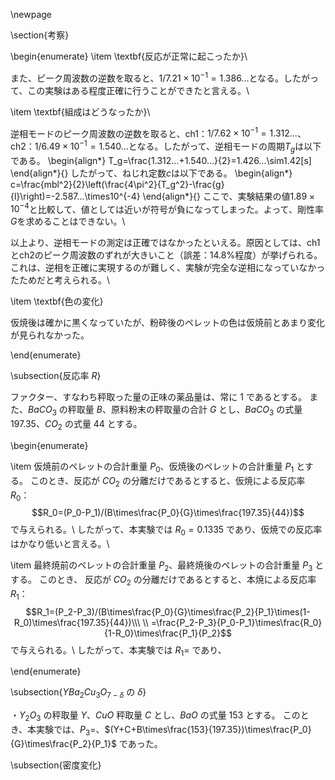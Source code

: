 \newpage

\section{考察}

\begin{enumerate}
  \item \textbf{反応が正常に起こったか}\\
  

  
  また、ピーク周波数の逆数を取ると、$1/7.21\times10^{-1}=1.386...$となる。したがって、この実験はある程度正確に行うことができたと言える。\\
  
  \item \textbf{組成はどうなったか}\\
  
  逆相モードのピーク周波数の逆数を取ると、ch$1$：$1/7.62\times10^{-1}=1.312...$、ch$2$：$1/6.49\times10^{-1}=1.540...$となる。したがって、逆相モードの周期$T_g$は以下である。
  \begin{align*}
  T_g=\frac{1.312...+1.540...}{2}=1.426...\sim1.42[s]
  \end{align*}{}
  したがって、ねじれ定数$c$は以下である。
  \begin{align*}
  c=\frac{mbl^2}{2}\left(\frac{4\pi^2}{T_g^2}-\frac{g}{l}\right)=-2.587...\times10^{-4}
  \end{align*}{}
  ここで、実験結果の値$1.89\times10^{-4}$と比較して、値としては近いが符号が負になってしまった。よって、剛性率$G$を求めることはできない。\\
  
  以上より、逆相モードの測定は正確ではなかったといえる。原因としては、ch$1$とch$2$のピーク周波数のずれが大きいこと（誤差：$14.8\%$程度）が挙げられる。これは、逆相を正確に実現するのが難しく、実験が完全な逆相になっていなかったためだと考えられる。\\
  
  \item \textbf{色の変化}
  
  仮焼後は確かに黒くなっていたが、粉砕後のペレットの色は仮焼前とあまり変化が見られなかった。


\end{enumerate}



\subsection{反応率 $R$}

ファクター、すなわち秤取った量の正味の薬品量は、常に $1$ であるとする。
また、$BaCO_3$ の秤取量 $B$、原料粉末の秤取量の合計 $G$ とし、$BaCO_3$ の式量 $197.35$、$CO_2$ の式量 $44$ とする。

\begin{enumerate}

\item 仮焼前のペレットの合計重量 $P_0$、仮焼後のペレットの合計重量 $P_1$ とする。
このとき、反応が $CO_2$ の分離だけであるとすると、仮焼による反応率 $R_0$：
$$R_0=(P_0-P_1)/(B\times\frac{P_0}{G}\times\frac{197.35}{44})$$
で与えられる。\\
したがって、本実験では $R_0=0.1335$ であり、仮焼での反応率はかなり低いと言える。\\

\item 最終焼前のペレットの合計重量 $P_2$、最終焼後のペレットの合計重量 $P_3$ とする。
このとき、
反応が $CO_2$ の分離だけであるとすると、本焼による反応率 $R_1$：
$$R_1=(P_2-P_3)/(B\times\frac{P_0}{G}\times\frac{P_2}{P_1}\times(1-R_0)\times\frac{197.35}{44})\\\ \\
=\frac{P_2-P_3}{P_0-P_1}\times\frac{R_0}{1-R_0}\times\frac{P_1}{P_2}$$
で与えられる。\\
したがって、本実験では $R_1=$ であり、

\end{enumerate}


\subsection{$YBa_2Cu_3O_{7-\delta}$ の $\delta$}

・$Y_2O_3$ の秤取量 $Y$、$CuO$ 秤取量 $C$ とし、$BaO$ の式量 $153$ とする。
このとき、本実験では、$P_3=$、$(Y+C+B\times\frac{153}{197.35})\times\frac{P_0}{G}\times\frac{P_2}{P_1}$ であった。


\subsection{密度変化}



